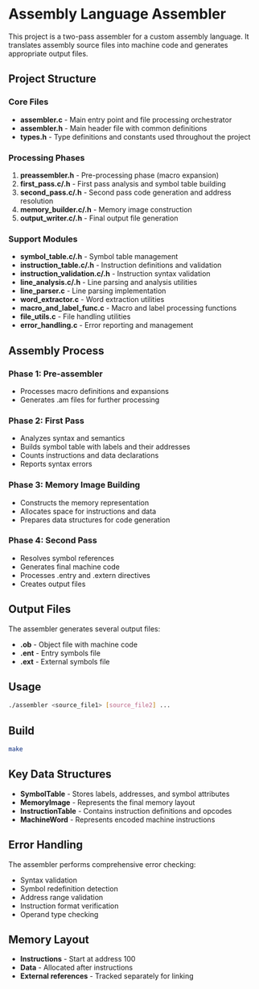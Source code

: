 # Assembly Language Assembler

This project is a two-pass assembler for a custom assembly language. It translates assembly source files into machine code and generates appropriate output files.

## Project Structure

### Core Files

- **assembler.c** - Main entry point and file processing orchestrator
- **assembler.h** - Main header file with common definitions
- **types.h** - Type definitions and constants used throughout the project

### Processing Phases

1. **preassembler.h** - Pre-processing phase (macro expansion)
2. **first_pass.c/.h** - First pass analysis and symbol table building
3. **second_pass.c/.h** - Second pass code generation and address resolution
4. **memory_builder.c/.h** - Memory image construction
5. **output_writer.c/.h** - Final output file generation

### Support Modules

- **symbol_table.c/.h** - Symbol table management
- **instruction_table.c/.h** - Instruction definitions and validation
- **instruction_validation.c/.h** - Instruction syntax validation
- **line_analysis.c/.h** - Line parsing and analysis utilities
- **line_parser.c** - Line parsing implementation
- **word_extractor.c** - Word extraction utilities
- **macro_and_label_func.c** - Macro and label processing functions
- **file_utils.c** - File handling utilities
- **error_handling.c** - Error reporting and management

## Assembly Process

### Phase 1: Pre-assembler
- Processes macro definitions and expansions
- Generates .am files for further processing

### Phase 2: First Pass
- Analyzes syntax and semantics
- Builds symbol table with labels and their addresses
- Counts instructions and data declarations
- Reports syntax errors

### Phase 3: Memory Image Building
- Constructs the memory representation
- Allocates space for instructions and data
- Prepares data structures for code generation

### Phase 4: Second Pass
- Resolves symbol references
- Generates final machine code
- Processes .entry and .extern directives
- Creates output files

## Output Files

The assembler generates several output files:
- **.ob** - Object file with machine code
- **.ent** - Entry symbols file
- **.ext** - External symbols file

## Usage

```bash
./assembler <source_file1> [source_file2] ...
```

## Build

```bash
make
```

## Key Data Structures

- **SymbolTable** - Stores labels, addresses, and symbol attributes
- **MemoryImage** - Represents the final memory layout
- **InstructionTable** - Contains instruction definitions and opcodes
- **MachineWord** - Represents encoded machine instructions

## Error Handling

The assembler performs comprehensive error checking:
- Syntax validation
- Symbol redefinition detection
- Address range validation
- Instruction format verification
- Operand type checking

## Memory Layout

- **Instructions** - Start at address 100
- **Data** - Allocated after instructions
- **External references** - Tracked separately for linking
